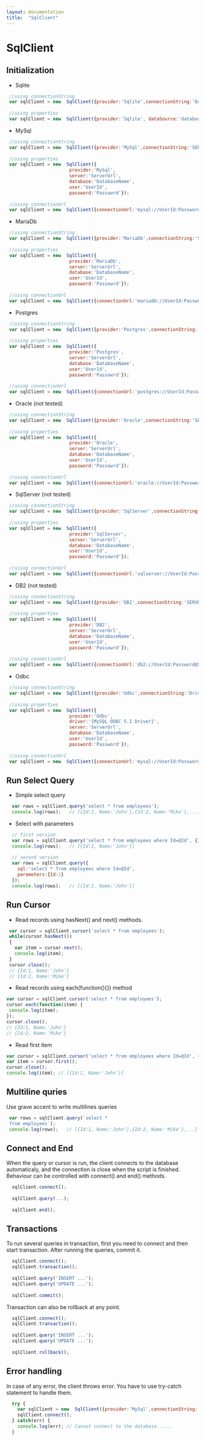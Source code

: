 ```yaml
---
layout: documentation
title:  "SqlClient"
---
```


# SqlClient

## Initialization

- Sqlite
 ```javascript
  //using connectionString
  var sqlClient = new  SqlClient({provider:'Sqlite',connectionString:'Data Source = database.db;'});
  
  //using properties
  var sqlClient = new  SqlClient({provider:'Sqlite', dataSource:'database.db'});
```

- MySql
 ```javascript
  //using connectionString
  var sqlClient = new  SqlClient({provider:'MySql',connectionString:'SERVER=ServerUrl;DATABASE=DatabaseName;UID=UserId;PASSWORD=Password;'});
  
  //using properties
  var sqlClient = new  SqlClient({
                        provider:'MySql',
                        server:'ServerUrl',
                        database:'DatabaseName',
                        user:'UserId',
                        password:'Passowrd'});
                        
  //using connectionUrl
  var sqlClient = new  SqlClient({connectionUrl:'mysql://UserId:Password@ServerUrl/DatabaseName'});
```

- MariaDb
 ```javascript
  //using connectionString
  var sqlClient = new  SqlClient({provider:'MariaDb',connectionString:'SERVER=ServerId;DATABASE=DatabaseName;UID=UserId;PASSWORD=Password;'});
  
  //using properties
  var sqlClient = new  SqlClient({
                        provider:'MariaDb',
                        server:'ServerUrl',
                        database:'DatabaseName',
                        user:'UserId',
                        password:'Passowrd'});
                        
  //using connectionUrl
  var sqlClient = new  SqlClient({connectionUrl:'mariadb://UserId:Password@ServerUrl/DatabaseName'});
```

- Postgres
 ```javascript
  //using connectionString
  var sqlClient = new  SqlClient({provider:'Postgres',connectionString:'SERVER=ServerId;DATABASE=DatabaseName;UID=UserId;PASSWORD=Password;'});
  
  //using properties
  var sqlClient = new  SqlClient({
                        provider:'Postgres',
                        server:'ServerUrl',
                        database:'DatabaseName',
                        user:'UserId',
                        password:'Passowrd'});
                        
  //using connectionUrl
  var sqlClient = new  SqlClient({connectionUrl:'postgres://UserId:Password@ServerUrl/DatabaseName'});
```

- Oracle (not tested)
 ```javascript
  //using connectionString
  var sqlClient = new  SqlClient({provider:'Oracle',connectionString:'SERVER=ServerId;DATABASE=DatabaseName;UID=UserId;PASSWORD=Password;'});
  
  //using properties
  var sqlClient = new  SqlClient({
                        provider:'Oracle',
                        server:'ServerUrl',
                        database:'DatabaseName',
                        user:'UserId',
                        password:'Passowrd'});
                        
  //using connectionUrl
  var sqlClient = new  SqlClient({connectionUrl:'oracle://UserId:Password@ServerUrl/DatabaseName'});
```

- SqlServer (not tested)
 ```javascript
  //using connectionString
  var sqlClient = new  SqlClient({provider:'SqlServer',connectionString:'SERVER=ServerId;DATABASE=DatabaseName;UID=UserId;PASSWORD=Password;'});
  
  //using properties
  var sqlClient = new  SqlClient({
                        provider:'SqlServer',
                        server:'ServerUrl',
                        database:'DatabaseName',
                        user:'UserId',
                        password:'Passowrd'});
                        
  //using connectionUrl
  var sqlClient = new  SqlClient({connectionUrl:'sqlserver://UserId:Password@ServerUrl/DatabaseName'});
```

- DB2 (not tested)
 ```javascript
  //using connectionString
  var sqlClient = new  SqlClient({provider:'DB2',connectionString:'SERVER=ServerId;DATABASE=DatabaseName;UID=UserId;PASSWORD=Password;'});
  
  //using properties
  var sqlClient = new  SqlClient({
                        provider:'DB2',
                        server:'ServerUrl',
                        database:'DatabaseName',
                        user:'UserId',
                        password:'Passowrd'});
                        
  //using connectionUrl
  var sqlClient = new  SqlClient({connectionUrl:'db2://UserId:Password@ServerUrl/DatabaseName'});
```

- Odbc
 ```javascript
  //using connectionString
  var sqlClient = new  SqlClient({provider:'Odbc',connectionString:'Driver={MySQL ODBC 5.1 Driver};SERVER=ServerUrl;DATABASE=DatabaseName;UID=UserId;PASSWORD=Password;'});
  
  //using properties
  var sqlClient = new  SqlClient({
                        provider:'Odbc',
                        driver:'{MySQL ODBC 5.1 Driver}',
                        server:'ServerUrl',
                        database:'DatabaseName',
                        user:'UserId',
                        password:'Password'});
                        
  //using connectionUrl
  var sqlClient = new  SqlClient({connectionUrl:'mysql://UserId:Password@ServerUrl/DatabaseName'});
```

## Run Select Query
 
- Simple select query
```javascript
  var rows = sqlClient.query('select * from employees');
  console.log(rows);   // [{Id:1, Name:'John'},{Id:2, Name:'Mike'},...]
```

- Select with parameters
```javascript
  // first version
  var rows = sqlClient.query('select * from employees where Id=@Id', {Id:1});
  console.log(rows);   // [{Id:1, Name:'John'}]
 
  // second version
  var rows = sqlClient.query({
    sql:'select * from employees where Id=@Id', 
    parameters:{Id:1}
  });
  console.log(rows);   // [{Id:1, Name:'John'}]
```

## Run Cursor

- Read records using hasNext() and next() methods.
```javascript
 var cursor = sqlClient.cursor('select * from employees');
 while(cursor.hasNext())
 {
   var item = cursor.next();
   console.log(item);
 }
 cursor.close();
 // {Id:1, Name:'John'}
 // {Id:2, Name:'Mike'}
```

- Read records using each(function(){}) method
```javascript
var cursor = sqlClient.cursor('select * from employees');
cursor.each(function(item) {
 console.log(item);
});
cursor.close();
// {Id:1, Name:'John'}
// {Id:2, Name:'Mike'}
```

- Read first item
```javascript
var cursor = sqlClient.cursor('select * from employees where Id=@Id', {Id:1});
var item = cursor.first();
cursor.close();
console.log(item); // [{Id:1, Name:'John'}]
```

## Multiline quries

Use grave accent to write multilines queries
```javascript
 var rows = sqlClient.query(`select * 
 from employees`);
 console.log(rows);   // [{Id:1, Name:'John'},{Id:2, Name:'Mike'},...]
```
 
## Connect and End

When the query or cursor is run, the client connects to the database automaticaly, and the connection is close when the script is finished. Behaviour can be controlled with connect() and end() methods.
```javascript
  sqlClient.connect();
  
  sqlClient.query(...);
  
  sqlClient.end();
```

## Transactions

To run several queries in transaction, first you need to connect and then start transaction. After running the queries, commit it.
```javascript
  sqlClient.connect();
  sqlClient.transaction();
  
  sqlClient.query('INSERT ...');
  sqlClient.query('UPDATE ...');
  
  sqlClient.commit();
```

Transaction can also be rollback at any point.
```javascript
  sqlClient.connect();
  sqlClient.transaction();
  
  sqlClient.query('INSERT ...');
  sqlClient.query('UPDATE ...');
  
  sqlClient.rollback();
```

## Error handling

In case of any error, the client throws error. You have to use try-catch statement to handle them.
```javascript
  try {
    var sqlClient = new  SqlClient({provider:'MySql',connectionString:'Server=blabla;Database=blabla;UID=blabla;PASSWORD=blabla;'});
    sqlClient.connect();
  } catch(err) {
    console.log(err); // Cannot connect to the database......
  }
```
